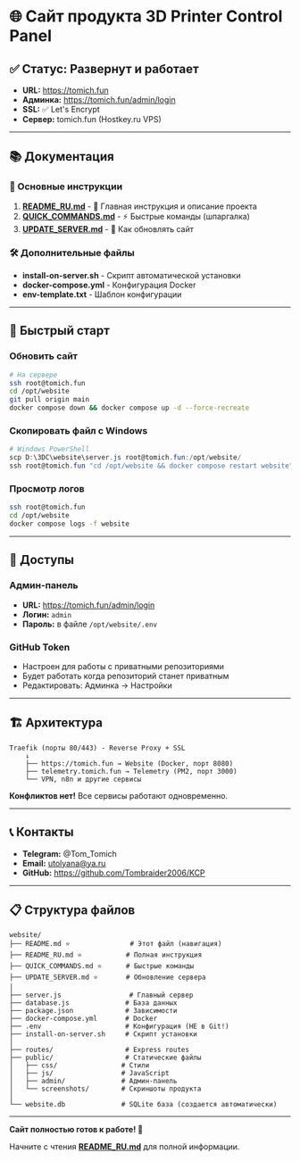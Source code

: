 # 🌐 Сайт продукта 3D Printer Control Panel

## ✅ Статус: Развернут и работает

- **URL:** https://tomich.fun
- **Админка:** https://tomich.fun/admin/login
- **SSL:** ✅ Let's Encrypt
- **Сервер:** tomich.fun (Hostkey.ru VPS)

---

## 📚 Документация

### 🎯 Основные инструкции

1. **[README_RU.md](README_RU.md)** - 📖 Главная инструкция и описание проекта
2. **[QUICK_COMMANDS.md](QUICK_COMMANDS.md)** - ⚡ Быстрые команды (шпаргалка)
3. **[UPDATE_SERVER.md](UPDATE_SERVER.md)** - 🔄 Как обновлять сайт

### 🛠️ Дополнительные файлы

- **install-on-server.sh** - Скрипт автоматической установки
- **docker-compose.yml** - Конфигурация Docker
- **env-template.txt** - Шаблон конфигурации

---

## 🚀 Быстрый старт

### Обновить сайт

```bash
# На сервере
ssh root@tomich.fun
cd /opt/website
git pull origin main
docker compose down && docker compose up -d --force-recreate
```

### Скопировать файл с Windows

```powershell
# Windows PowerShell
scp D:\3DC\website\server.js root@tomich.fun:/opt/website/
ssh root@tomich.fun "cd /opt/website && docker compose restart website"
```

### Просмотр логов

```bash
ssh root@tomich.fun
cd /opt/website
docker compose logs -f website
```

---

## 🔑 Доступы

### Админ-панель
- **URL:** https://tomich.fun/admin/login
- **Логин:** `admin`
- **Пароль:** в файле `/opt/website/.env`

### GitHub Token
- Настроен для работы с приватными репозиториями
- Будет работать когда репозиторий станет приватным
- Редактировать: Админка → Настройки

---

## 🏗️ Архитектура

```
Traefik (порты 80/443) - Reverse Proxy + SSL
    ↓
    ├── https://tomich.fun → Website (Docker, порт 8080)
    ├── telemetry.tomich.fun → Telemetry (PM2, порт 3000)
    └── VPN, n8n и другие сервисы
```

**Конфликтов нет!** Все сервисы работают одновременно.

---

## 📞 Контакты

- **Telegram:** @Tom_Tomich
- **Email:** utolyana@ya.ru
- **GitHub:** https://github.com/Tombraider2006/KCP

---

## 📋 Структура файлов

```
website/
├── README.md ⭐               # Этот файл (навигация)
├── README_RU.md ⭐           # Полная инструкция
├── QUICK_COMMANDS.md ⭐      # Быстрые команды
├── UPDATE_SERVER.md ⭐       # Обновление сервера
│
├── server.js                 # Главный сервер
├── database.js              # База данных
├── package.json             # Зависимости
├── docker-compose.yml       # Docker
├── .env                     # Конфигурация (НЕ в Git!)
├── install-on-server.sh     # Скрипт установки
│
├── routes/                  # Express routes
├── public/                  # Статические файлы
│   ├── css/                # Стили
│   ├── js/                 # JavaScript
│   ├── admin/              # Админ-панель
│   └── screenshots/        # Скриншоты продукта
│
└── website.db              # SQLite база (создается автоматически)
```

---

**Сайт полностью готов к работе! 🎉**

Начните с чтения **[README_RU.md](README_RU.md)** для полной информации.



